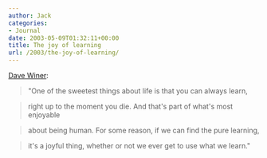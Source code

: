 ```yaml
---
author: Jack
categories:
- Journal
date: 2003-05-09T01:32:11+00:00
title: The joy of learning
url: /2003/the-joy-of-learning/
---
```


[Dave Winer][1]:
  


> 
  
> "One of the sweetest things about life is that you can always learn,
  
> 
  
> right up to the moment you die. And that's part of what's most enjoyable
  
> 
  
> about being human. For some reason, if we can find the pure learning,
  
> 
  
> it's a joyful thing, whether or not we ever get to use what we learn."
  
> 
  
> </a>

 [1]: http://www.scripting.com